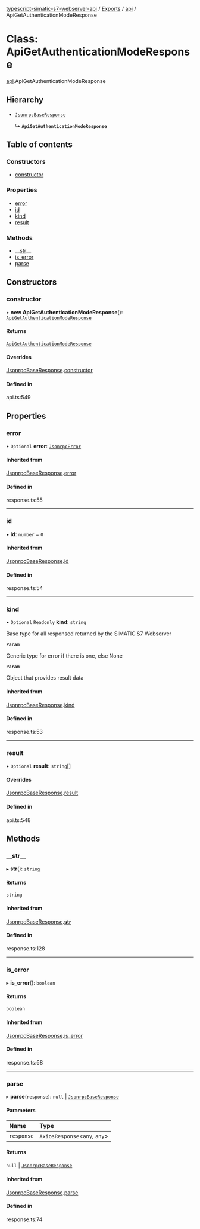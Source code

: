 [typescript-simatic-s7-webserver-api](../README.md) / [Exports](../modules.md) / [api](../modules/api.md) / ApiGetAuthenticationModeResponse

# Class: ApiGetAuthenticationModeResponse

[api](../modules/api.md).ApiGetAuthenticationModeResponse

## Hierarchy

- [`JsonrpcBaseResponse`](response.JsonrpcBaseResponse.md)

  ↳ **`ApiGetAuthenticationModeResponse`**

## Table of contents

### Constructors

- [constructor](api.ApiGetAuthenticationModeResponse.md#constructor)

### Properties

- [error](api.ApiGetAuthenticationModeResponse.md#error)
- [id](api.ApiGetAuthenticationModeResponse.md#id)
- [kind](api.ApiGetAuthenticationModeResponse.md#kind)
- [result](api.ApiGetAuthenticationModeResponse.md#result)

### Methods

- [\_\_str\_\_](api.ApiGetAuthenticationModeResponse.md#__str__)
- [is\_error](api.ApiGetAuthenticationModeResponse.md#is_error)
- [parse](api.ApiGetAuthenticationModeResponse.md#parse)

## Constructors

### constructor

• **new ApiGetAuthenticationModeResponse**(): [`ApiGetAuthenticationModeResponse`](api.ApiGetAuthenticationModeResponse.md)

#### Returns

[`ApiGetAuthenticationModeResponse`](api.ApiGetAuthenticationModeResponse.md)

#### Overrides

[JsonrpcBaseResponse](response.JsonrpcBaseResponse.md).[constructor](response.JsonrpcBaseResponse.md#constructor)

#### Defined in

api.ts:549

## Properties

### error

• `Optional` **error**: [`JsonrpcError`](response.JsonrpcError.md)

#### Inherited from

[JsonrpcBaseResponse](response.JsonrpcBaseResponse.md).[error](response.JsonrpcBaseResponse.md#error)

#### Defined in

response.ts:55

___

### id

• **id**: `number` = `0`

#### Inherited from

[JsonrpcBaseResponse](response.JsonrpcBaseResponse.md).[id](response.JsonrpcBaseResponse.md#id)

#### Defined in

response.ts:54

___

### kind

• `Optional` `Readonly` **kind**: `string`

Base type for all responsed returned by the SIMATIC S7 Webserver

**`Param`**

Generic type for error if there is one, else None

**`Param`**

Object that provides result data

#### Inherited from

[JsonrpcBaseResponse](response.JsonrpcBaseResponse.md).[kind](response.JsonrpcBaseResponse.md#kind)

#### Defined in

response.ts:53

___

### result

• `Optional` **result**: `string`[]

#### Overrides

[JsonrpcBaseResponse](response.JsonrpcBaseResponse.md).[result](response.JsonrpcBaseResponse.md#result)

#### Defined in

api.ts:548

## Methods

### \_\_str\_\_

▸ **__str__**(): `string`

#### Returns

`string`

#### Inherited from

[JsonrpcBaseResponse](response.JsonrpcBaseResponse.md).[__str__](response.JsonrpcBaseResponse.md#__str__)

#### Defined in

response.ts:128

___

### is\_error

▸ **is_error**(): `boolean`

#### Returns

`boolean`

#### Inherited from

[JsonrpcBaseResponse](response.JsonrpcBaseResponse.md).[is_error](response.JsonrpcBaseResponse.md#is_error)

#### Defined in

response.ts:68

___

### parse

▸ **parse**(`response`): ``null`` \| [`JsonrpcBaseResponse`](response.JsonrpcBaseResponse.md)

#### Parameters

| Name | Type |
| :------ | :------ |
| `response` | `AxiosResponse`\<`any`, `any`\> |

#### Returns

``null`` \| [`JsonrpcBaseResponse`](response.JsonrpcBaseResponse.md)

#### Inherited from

[JsonrpcBaseResponse](response.JsonrpcBaseResponse.md).[parse](response.JsonrpcBaseResponse.md#parse)

#### Defined in

response.ts:74
